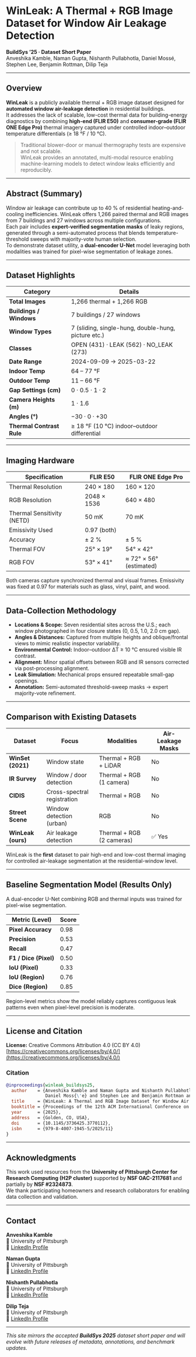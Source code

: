 # WinLeak: A Thermal + RGB Image Dataset for Window Air Leakage Detection

**BuildSys ’25 · Dataset Short Paper**\
Anveshika Kamble, Naman Gupta, Nishanth Pullabhotla, Daniel Mossé, Stephen Lee, Benjamin Rottman, Dilip Teja

---

## Overview

**WinLeak** is a publicly available thermal + RGB image dataset designed for **automated window air-leakage detection** in residential buildings.\
It addresses the lack of scalable, low-cost thermal data for building-energy diagnostics by combining **high-end (FLIR E50)** and **consumer-grade (FLIR ONE Edge Pro)** thermal imagery captured under controlled indoor–outdoor temperature differentials (≥ 18 °F / 10 °C).

> Traditional blower-door or manual thermography tests are expensive and not scalable.\
> WinLeak provides an annotated, multi-modal resource enabling machine-learning models to detect window leaks efficiently and reproducibly.

---

## Abstract (Summary)

Window air leakage can contribute up to 40 % of residential heating-and-cooling inefficiencies. WinLeak offers 1,266 paired thermal and RGB images from 7 buildings and 27 windows across multiple configurations.\
Each pair includes **expert-verified segmentation masks** of leaky regions, generated through a semi-automated process that blends temperature-threshold sweeps with majority-vote human selection.\
To demonstrate dataset utility, a **dual-encoder U-Net** model leveraging both modalities was trained for pixel-wise segmentation of leakage zones.

---

## Dataset Highlights

| Category                  | Details                                             |
| ------------------------- | --------------------------------------------------- |
| **Total Images**          | 1,266 thermal + 1,266 RGB                           |
| **Buildings / Windows**   | 7 buildings / 27 windows                            |
| **Window Types**          | 7 (sliding, single-hung, double-hung, picture etc.) |
| **Classes**               | OPEN (431) · LEAK (562) · NO\_LEAK (273)            |
| **Date Range**            | 2024-09-09 → 2025-03-22                             |
| **Indoor Temp**           | 64 – 77 °F                                          |
| **Outdoor Temp**          | 11 – 66 °F                                          |
| **Gap Settings (cm)**     | 0 · 0.5 · 1 · 2                                     |
| **Camera Heights (m)**    | 1 · 1.6                                             |
| **Angles (°)**            | −30 · 0 · +30                                       |
| **Thermal Contrast Rule** | ≥ 18 °F (10 °C) indoor–outdoor differential         |

---

## Imaging Hardware

| Specification              | **FLIR E50** | **FLIR ONE Edge Pro**   |
| -------------------------- | ------------ | ----------------------- |
| Thermal Resolution         | 240 × 180    | 160 × 120               |
| RGB Resolution             | 2048 × 1536  | 640 × 480               |
| Thermal Sensitivity (NETD) | 50 mK        | 70 mK                   |
| Emissivity Used            | 0.97 (both)  |                         |
| Accuracy                   | ± 2 %        | ± 5 %                   |
| Thermal FOV                | 25° × 19°    | 54° × 42°               |
| RGB FOV                    | 53° × 41°    | ≈ 72° × 56° (estimated) |

Both cameras capture synchronized thermal and visual frames. Emissivity was fixed at 0.97 for materials such as glass, vinyl, paint, and wood.

---

## Data-Collection Methodology

- **Locations & Scope:** Seven residential sites across the U.S.; each window photographed in four closure states (0, 0.5, 1.0, 2.0 cm gap).
- **Angles & Distances:** Captured from multiple heights and oblique/frontal views to mimic realistic inspector variability.
- **Environmental Control:** Indoor–outdoor ΔT ≥ 10 °C ensured visible IR contrast.
- **Alignment:** Minor spatial offsets between RGB and IR sensors corrected via post-processing alignment.
- **Leak Simulation:** Mechanical props ensured repeatable small-gap openings.
- **Annotation:** Semi-automated threshold-sweep masks → expert majority-vote refinement.

---

## Comparison with Existing Datasets

| Dataset            | Focus                       | Modalities                | Air-Leakage Masks |
| ------------------ | --------------------------- | ------------------------- | ----------------- |
| **WinSet (2021)**  | Window state                | Thermal + RGB + LiDAR     | No                |
| **IR Survey**      | Window / door detection     | Thermal + RGB (1 camera)  | No                |
| **CIDIS**          | Cross-spectral registration | Thermal + RGB             | No                |
| **Street Scene**   | Window detection (urban)    | RGB                       | No                |
| **WinLeak (ours)** | Air leakage detection       | Thermal + RGB (2 cameras) | ✅ Yes             |

WinLeak is the **first** dataset to pair high-end and low-cost thermal imaging for controlled air-leakage segmentation at the residential-window level.

---

## Baseline Segmentation Model (Results Only)

A dual-encoder U-Net combining RGB and thermal inputs was trained for pixel-wise segmentation.

| Metric (Level)        | Score |
| --------------------- | ----- |
| **Pixel Accuracy**    | 0.98  |
| **Precision**         | 0.53  |
| **Recall**            | 0.47  |
| **F1 / Dice (Pixel)** | 0.50  |
| **IoU (Pixel)**       | 0.33  |
| **IoU (Region)**      | 0.76  |
| **Dice (Region)**     | 0.85  |

Region-level metrics show the model reliably captures contiguous leak patterns even when pixel-level precision is moderate.

---

## License and Citation

**License:** Creative Commons Attribution 4.0 (CC BY 4.0)\
[https://creativecommons.org/licenses/by/4.0/](https://creativecommons.org/licenses/by/4.0/)

### Citation

```bibtex
@inproceedings{winleak_buildsys25,
  author    = {Anveshika Kamble and Naman Gupta and Nishanth Pullabhotla and
               Daniel Moss{\'e} and Stephen Lee and Benjamin Rottman and Dilip Teja},
  title     = {WinLeak: A Thermal and RGB Image Dataset for Window Air Leakage Detection in Residential Buildings},
  booktitle = {Proceedings of the 12th ACM International Conference on Systems for Energy-Efficient Buildings, Cities, and Transportation (BuildSys ’25)},
  year      = {2025},
  address   = {Golden, CO, USA},
  doi       = {10.1145/3736425.3770112},
  isbn      = {979-8-4007-1945-5/2025/11}
}
```

---

## Acknowledgments

This work used resources from the **University of Pittsburgh Center for Research Computing (H2P cluster)** supported by **NSF OAC-2117681** and partially by **NSF #2324873**.\
We thank participating homeowners and research collaborators for enabling data collection and validation.

---

## Contact

**Anveshika Kamble**\
📍 University of Pittsburgh\
📧 [LinkedIn Profile](https://www.linkedin.com/in/anveshika-kamble-706087113)

**Naman Gupta**\
📍 University of Pittsburgh\
📧 [LinkedIn Profile](https://www.linkedin.com/in/naman-gupta99)

**Nishanth Pullabhotla**\
📍 University of Pittsburgh\
📧 [LinkedIn Profile](https://www.linkedin.com/in/nishanth-pullabhotla-550910230)

**Dilip Teja**\
📍 University of Pittsburgh\
📧 [LinkedIn Profile](https://www.linkedin.com/in/dilipteja)

---

*This site mirrors the accepted ****BuildSys 2025**** dataset short paper and will evolve with future releases of metadata, annotations, and benchmark updates.*
